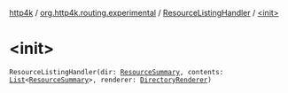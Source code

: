 [http4k](../../index.md) / [org.http4k.routing.experimental](../index.md) / [ResourceListingHandler](index.md) / [&lt;init&gt;](./-init-.md)

# &lt;init&gt;

`ResourceListingHandler(dir: `[`ResourceSummary`](../-resource-summary/index.md)`, contents: `[`List`](https://kotlinlang.org/api/latest/jvm/stdlib/kotlin.collections/-list/index.html)`<`[`ResourceSummary`](../-resource-summary/index.md)`>, renderer: `[`DirectoryRenderer`](../-directory-renderer.md)`)`